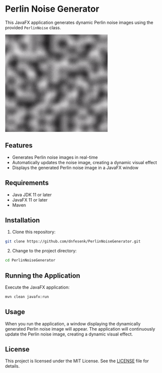 # Perlin Noise Generator

This JavaFX application generates dynamic Perlin noise images using the provided `PerlinNoise` class.

![Dynamic-Perlin-Noise-Generator.gif](Dynamic-Perlin-Noise-Generator.gif)

## Features

- Generates Perlin noise images in real-time
- Automatically updates the noise image, creating a dynamic visual effect
- Displays the generated Perlin noise image in a JavaFX window

## Requirements

- Java JDK 11 or later
- JavaFX 11 or later
- Maven

## Installation

1. Clone this repository:

```bash
git clone https://github.com/dnfesenk/PerlinNoiseGenerator.git
```

2. Change to the project directory:

```bash
cd PerlinNoiseGenerator
```

## Running the Application

Execute the JavaFX application:

```bash
mvn clean javafx:run
```

## Usage

When you run the application, a window displaying the dynamically generated Perlin noise image will appear. The application will continuously update the Perlin noise image, creating a dynamic visual effect.

## License

This project is licensed under the MIT License. See the [LICENSE](LICENSE) file for details.
